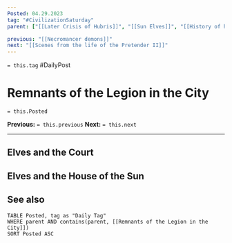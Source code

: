 ```yaml
---
Posted: 04.29.2023
tag: "#CivilizationSaturday"
parent: ["[[Later Crisis of Hubris]]", "[[Sun Elves]]", "[[History of human contact with the Orior]]", "[[Races of the Orior in the City]]"]

previous: "[[Necromancer demons]]"
next: "[[Scenes from the life of the Pretender II]]"
---
```

`= this.tag` #DailyPost 
# Remnants of the Legion in the City
`= this.Posted`

**Previous:** `= this.previous`
**Next:** `= this.next`

---

## Elves and the Court

## Elves and the House of the Sun

## See also
```dataview
TABLE Posted, tag as "Daily Tag"
WHERE parent AND contains(parent, [[Remnants of the Legion in the City]])
SORT Posted ASC
```